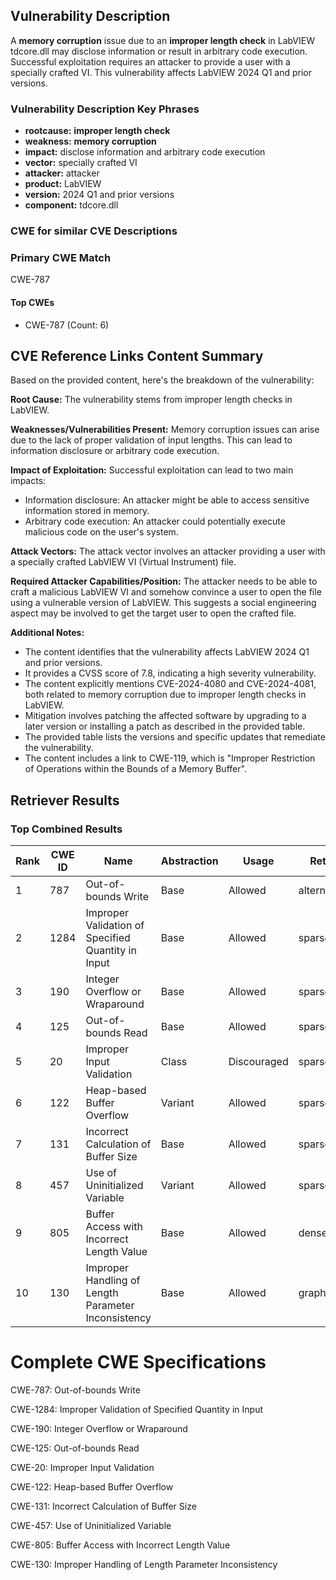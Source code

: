 ## Vulnerability Description
A **memory corruption** issue due to an **improper length check** in LabVIEW tdcore.dll may disclose information or result in arbitrary code execution. Successful exploitation requires an attacker to provide a user with a specially crafted VI. This vulnerability affects LabVIEW 2024 Q1 and prior versions.

### Vulnerability Description Key Phrases
- **rootcause:** **improper length check**
- **weakness:** **memory corruption**
- **impact:** disclose information and arbitrary code execution
- **vector:** specially crafted VI
- **attacker:** attacker
- **product:** LabVIEW
- **version:** 2024 Q1 and prior versions
- **component:** tdcore.dll

### CWE for similar CVE Descriptions
### Primary CWE Match
CWE-787

#### Top CWEs
- CWE-787 (Count: 6)

## CVE Reference Links Content Summary
Based on the provided content, here's the breakdown of the vulnerability:

**Root Cause:** The vulnerability stems from improper length checks in LabVIEW.

**Weaknesses/Vulnerabilities Present:** Memory corruption issues can arise due to the lack of proper validation of input lengths. This can lead to information disclosure or arbitrary code execution.

**Impact of Exploitation:** Successful exploitation can lead to two main impacts:
   - Information disclosure: An attacker might be able to access sensitive information stored in memory.
   - Arbitrary code execution: An attacker could potentially execute malicious code on the user's system.

**Attack Vectors:** The attack vector involves an attacker providing a user with a specially crafted LabVIEW VI (Virtual Instrument) file.

**Required Attacker Capabilities/Position:** The attacker needs to be able to craft a malicious LabVIEW VI and somehow convince a user to open the file using a vulnerable version of LabVIEW. This suggests a social engineering aspect may be involved to get the target user to open the crafted file.

**Additional Notes:**
*   The content identifies that the vulnerability affects LabVIEW 2024 Q1 and prior versions.
*   It provides a CVSS score of 7.8, indicating a high severity vulnerability.
*   The content explicitly mentions CVE-2024-4080 and CVE-2024-4081, both related to memory corruption due to improper length checks in LabVIEW.
*   Mitigation involves patching the affected software by upgrading to a later version or installing a patch as described in the provided table.
*   The provided table lists the versions and specific updates that remediate the vulnerability.
*   The content includes a link to CWE-119, which is "Improper Restriction of Operations within the Bounds of a Memory Buffer".

## Retriever Results

### Top Combined Results

| Rank | CWE ID | Name | Abstraction | Usage  | Retrievers | Individual Scores |
|------|--------|------|-------------|-------|------------|-------------------|
| 1 | 787 | Out-of-bounds Write | Base | Allowed | alternate_terms | 1.000 |
| 2 | 1284 | Improper Validation of Specified Quantity in Input | Base | Allowed | sparse | 0.288 |
| 3 | 190 | Integer Overflow or Wraparound | Base | Allowed | sparse | 0.283 |
| 4 | 125 | Out-of-bounds Read | Base | Allowed | sparse | 0.283 |
| 5 | 20 | Improper Input Validation | Class | Discouraged | sparse | 0.277 |
| 6 | 122 | Heap-based Buffer Overflow | Variant | Allowed | sparse | 0.268 |
| 7 | 131 | Incorrect Calculation of Buffer Size | Base | Allowed | sparse | 0.268 |
| 8 | 457 | Use of Uninitialized Variable | Variant | Allowed | sparse | 0.268 |
| 9 | 805 | Buffer Access with Incorrect Length Value | Base | Allowed | dense | 0.544 |
| 10 | 130 | Improper Handling of Length Parameter Inconsistency | Base | Allowed | graph | 0.003 |



# Complete CWE Specifications

CWE-787: Out-of-bounds Write

CWE-1284: Improper Validation of Specified Quantity in Input

CWE-190: Integer Overflow or Wraparound

CWE-125: Out-of-bounds Read

CWE-20: Improper Input Validation

CWE-122: Heap-based Buffer Overflow

CWE-131: Incorrect Calculation of Buffer Size

CWE-457: Use of Uninitialized Variable

CWE-805: Buffer Access with Incorrect Length Value

CWE-130: Improper Handling of Length Parameter Inconsistency